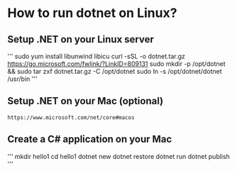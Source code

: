 # How to run dotnet on Linux?

## Setup .NET on your Linux server

'''
    sudo yum install libunwind libicu
    curl -sSL -o dotnet.tar.gz https://go.microsoft.com/fwlink/?LinkID=809131
    sudo mkdir -p /opt/dotnet && sudo tar zxf dotnet.tar.gz -C /opt/dotnet
    sudo ln -s /opt/dotnet/dotnet /usr/bin
'''

## Setup .NET on your Mac (optional) 

    https://www.microsoft.com/net/core#macos

## Create a C# application on your Mac

'''
    mkdir hello1
    cd hello1
    dotnet new
    dotnet restore
    dotnet run
    dotnet publish
'''

